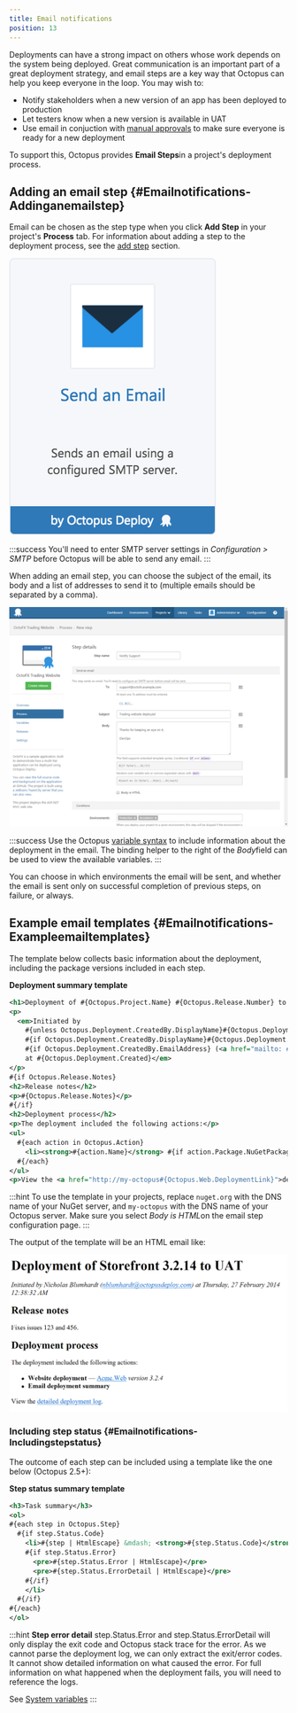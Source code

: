 ```yaml
---
title: Email notifications
position: 13
---
```


Deployments can have a strong impact on others whose work depends on the system being deployed. Great communication is an important part of a great deployment strategy, and email steps are a key way that Octopus can help you keep everyone in the loop. You may wish to:

- Notify stakeholders when a new version of an app has been deployed to production
- Let testers know when a new version is available in UAT
- Use email in conjuction with [manual approvals](/docs/deploying-applications/manual-intervention-and-approvals.md) to make sure everyone is ready for a new deployment

To support this, Octopus provides **Email Steps**in a project's deployment process.

## Adding an email step {#Emailnotifications-Addinganemailstep}

Email can be chosen as the step type when you click **Add Step** in your project's **Process** tab. For information about adding a step to the deployment process, see the [add step](/docs/deploying-applications/adding-steps.md) section.

![](/docs/images/5671696/5865915.png "width=170")

:::success
You'll need to enter SMTP server settings in *Configuration > SMTP* before Octopus will be able to send any email.
:::

When adding an email step, you can choose the subject of the email, its body and a list of addresses to send it to (multiple emails should be separated by a comma).

![](/docs/images/3048084/3277669.png "width=500")

:::success
Use the Octopus [variable syntax](/docs/reference/variable-substitution-syntax.md) to include information about the deployment in the email. The binding helper to the right of the *Body*field can be used to view the available variables.
:::

You can choose in which environments the email will be sent, and whether the email is sent only on successful completion of previous steps, on failure, or always.

## Example email templates {#Emailnotifications-Exampleemailtemplates}

The template below collects basic information about the deployment, including the package versions included in each step.

**Deployment summary template**

```xml
<h1>Deployment of #{Octopus.Project.Name} #{Octopus.Release.Number} to #{Octopus.Environment.Name}</h1>
<p>
  <em>Initiated by
    #{unless Octopus.Deployment.CreatedBy.DisplayName}#{Octopus.Deployment.CreatedBy.Username}#{/unless}
    #{if Octopus.Deployment.CreatedBy.DisplayName}#{Octopus.Deployment.CreatedBy.DisplayName}#{/if}
    #{if Octopus.Deployment.CreatedBy.EmailAddress} (<a href="mailto: #{Octopus.Deployment.CreatedBy.EmailAddress}">#{Octopus.Deployment.CreatedBy.EmailAddress}</a>)#{/if}
    at #{Octopus.Deployment.Created}</em>
</p>
#{if Octopus.Release.Notes}
<h2>Release notes</h2>
<p>#{Octopus.Release.Notes}</p>
#{/if}
<h2>Deployment process</h2>
<p>The deployment included the following actions:</p>
<ul>
  #{each action in Octopus.Action}
    <li><strong>#{action.Name}</strong> #{if action.Package.NuGetPackageId}&mdash; <a href="http://nuget.org/packages/#{action.Package.NuGetPackageId}">#{action.Package.NuGetPackageId}</a> <em>version #{action.Package.NuGetPackageVersion}#{/if}</em></li>
  #{/each}
</ul>
<p>View the <a href="http://my-octopus#{Octopus.Web.DeploymentLink}">detailed deployment log</a>.</p>
```

:::hint
To use the template in your projects, replace `nuget.org` with the DNS name of your NuGet server, and `my-octopus` with the DNS name of your Octopus server. Make sure you select *Body is HTML*on the email step configuration page.
:::

The output of the template will be an HTML email like:

![](/docs/images/3048084/3277676.png "width=500")

### Including step status {#Emailnotifications-Includingstepstatus}

The outcome of each step can be included using a template like the one below (Octopus 2.5+):

**Step status summary template**

```xml
<h3>Task summary</h3>
<ol>
#{each step in Octopus.Step}
  #{if step.Status.Code}
    <li>#{step | HtmlEscape} &mdash; <strong>#{step.Status.Code}</strong> 
    #{if step.Status.Error}
      <pre>#{step.Status.Error | HtmlEscape}</pre>
      <pre>#{step.Status.ErrorDetail | HtmlEscape}</pre>
    #{/if}  
    </li>
  #{/if}
#{/each}
</ol>
```

:::hint
**Step error detail**
step.Status.Error and step.Status.ErrorDetail will only display the exit code and Octopus stack trace for the error. As we cannot parse the deployment log, we can only extract the exit/error codes. It cannot show detailed information on what caused the error. For full information on what happened when the deployment fails, you will need to reference the logs.

See [System variables](/docs/deploying-applications/variables/system-variables.md)
:::
